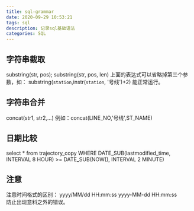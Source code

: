```yaml
---
title: sql-grammar
date: 2020-09-29 10:53:21
tags: sql
description: 记录sql基础语法
categories: SQL
---
```



## 字符串截取
substring(str, pos); 
substring(str, pos, len)
上面的表达式可以省略掉第三个参数，如：
substring(`station`,instr(`station`, '号线')+2)
能正常运行。

## 字符串合并
concat(str1, str2,…)
例如：concat(LINE_NO,'号线',ST_NAME)



## 日期比较

select * from trajectory_copy
WHERE DATE_SUB(lastmodified_time, INTERVAL 8 HOUR) >= DATE_SUB(NOW(), INTERVAL 2 MINUTE)



## 注意

注意时间格式的区别：
yyyy/MM/dd HH:mm:ss
yyyy-MM-dd HH:mm:ss    
防止出现意料之外的错误。


